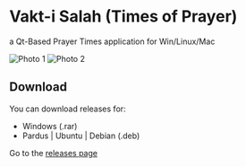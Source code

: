 # Vakt-i Salah (Times of Prayer)
a Qt-Based Prayer Times application for Win/Linux/Mac

![Photo 1](https://github.com/eminfedar/vaktisalah/raw/master/foto/1.png)
![Photo 2](https://github.com/eminfedar/vaktisalah/raw/master/foto/2.png)

## Download
You can download releases for:
- Windows (.rar)
- Pardus | Ubuntu | Debian (.deb)

Go to the [releases page](https://github.com/eminfedar/vaktisalah/releases)
